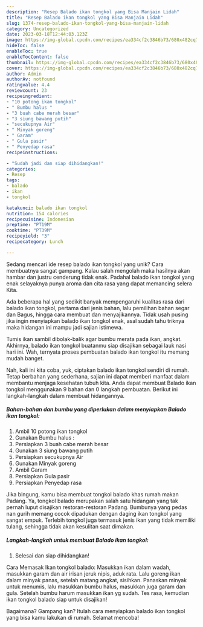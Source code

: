 ```yaml
---
description: "Resep Balado ikan tongkol yang Bisa Manjain Lidah"
title: "Resep Balado ikan tongkol yang Bisa Manjain Lidah"
slug: 1374-resep-balado-ikan-tongkol-yang-bisa-manjain-lidah
category: Uncategorized
date: 2023-03-18T12:44:03.123Z
image: https://img-global.cpcdn.com/recipes/ea334cf2c3846b73/680x482cq70/balado-ikan-tongkol-foto-resep-utama.jpg
hideToc: false
enableToc: true
enableTocContent: false
thumbnail: https://img-global.cpcdn.com/recipes/ea334cf2c3846b73/680x482cq70/balado-ikan-tongkol-foto-resep-utama.jpg
cover: https://img-global.cpcdn.com/recipes/ea334cf2c3846b73/680x482cq70/balado-ikan-tongkol-foto-resep-utama.jpg
author: Admin
authorAv: notfound
ratingvalue: 4.4
reviewcount: 23
recipeingredient:
- "10 potong ikan tongkol"
- " Bumbu halus "
- "3 buah cabe merah besar"
- "3 siung bawang putih"
- "secukupnya Air"
- " Minyak goreng"
- " Garam"
- " Gula pasir"
- " Penyedap rasa"
recipeinstructions:

- "Sudah jadi dan siap dihidangkan!"
categories:
- Resep
tags:
- balado
- ikan
- tongkol

katakunci: balado ikan tongkol 
nutrition: 154 calories
recipecuisine: Indonesian
preptime: "PT19M"
cooktime: "PT39M"
recipeyield: "3"
recipecategory: Lunch

---
```





Sedang mencari ide resep balado ikan tongkol yang unik? Cara membuatnya sangat gampang. Kalau salah mengolah maka hasilnya akan hambar dan justru cenderung tidak enak. Padahal balado ikan tongkol yang enak selayaknya punya aroma dan cita rasa yang dapat memancing selera Kita.





Ada beberapa hal yang sedikit banyak mempengaruhi kualitas rasa dari balado ikan tongkol, pertama dari jenis bahan, lalu pemilihan bahan segar dan Bagus, hingga cara membuat dan menyajikannya. Tidak usah pusing jika ingin menyiapkan balado ikan tongkol enak,      asal sudah tahu triknya maka hidangan ini mampu jadi sajian istimewa.














Tumis ikan sambil dibolak-balik agar bumbu merata pada ikan, angkat. Akhirnya, balado ikan tongkol buatanmu siap disajikan sebagai lauk nasi hari ini. Wah, ternyata proses pembuatan balado ikan tongkol itu memang mudah banget.






Nah, kali ini kita coba, yuk, ciptakan balado ikan tongkol sendiri di rumah. Tetap berbahan yang sederhana, sajian ini dapat memberi manfaat dalam membantu menjaga kesehatan tubuh kita. Anda dapat membuat Balado ikan tongkol menggunakan 9 bahan dan 0 langkah pembuatan. Berikut ini langkah-langkah dalam membuat hidangannya.

<!--inarticleads1-->

##### Bahan-bahan dan bumbu yang diperlukan dalam menyiapkan Balado ikan tongkol:

1. Ambil 10 potong ikan tongkol
1. Gunakan  Bumbu halus :
1. Persiapkan 3 buah cabe merah besar
1. Gunakan 3 siung bawang putih
1. Persiapkan secukupnya Air
1. Gunakan  Minyak goreng
1. Ambil  Garam
1. Persiapkan  Gula pasir
1. Persiapkan  Penyedap rasa


Jika bingung, kamu bisa membuat tongkol balado khas rumah makan Padang. Ya, tongkol balado merupakan salah satu hidangan yang tak pernah luput disajikan restoran-restoran Padang. Bumbunya yang pedas nan gurih memang cocok dipadukan dengan daging ikan tongkol yang sangat empuk. Terlebih tongkol juga termasuk jenis ikan yang tidak memiliki tulang, sehingga tidak akan kesulitan saat dimakan. 

<!--inarticleads2-->

##### Langkah-langkah untuk membuat Balado ikan tongkol:


1. Selesai dan siap dihidangkan!

Cara Memasak Ikan tongkol balado: Masukkan ikan dalam wadah, masukkan garam dan air irisan jeruk nipis, aduk rata. Lalu goreng ikan dalam minyak panas, setelah matang angkat, sisihkan. Panaskan minyak untuk menumis, lalu masukkan bumbu halus, masukkan juga garam dan gula. Setelah bumbu harum masukkan ikan yg sudah. Tes rasa, kemudian ikan tongkol balado siap untuk disajikan! 

Bagaimana? Gampang kan? Itulah cara menyiapkan balado ikan tongkol yang bisa kamu lakukan di rumah. Selamat mencoba!

